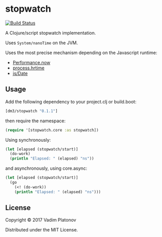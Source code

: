 # stopwatch

[![Build Status](https://travis-ci.org/dm3/stopwatch.png?branch=master)](https://travis-ci.org/dm3/stopwatch)

A Clojure/script stopwatch implementation.

Uses `System/nanoTime` on the JVM.

Uses the most precise mechanism depending on the Javascript runtime:

  * [Performance.now](https://developer.mozilla.org/en-US/docs/Web/API/Performance/now)
  * [process.hrtime](https://nodejs.org/api/process.html#process_process_hrtime_time)
  * [js/Date](https://docs.microsoft.com/en-us/scripting/javascript/reference/date-object-javascript)

## Usage

Add the following dependency to your project.clj or build.boot:

```clojure
[dm3/stopwatch "0.1.1"]
```

then require the namespace:

```clojure
(require '[stopwatch.core :as stopwatch])
```

Using synchronously:

```clojure
(let [elapsed (stopwatch/start)]
  (do-work)
  (println "Elapsed: " (elapsed) "ns"))
```

and asynchronously, using core.async:

```clojure
(let [elapsed (stopwatch/start)]
  (go
    (<! (do-work))
    (println "Elapsed: " (elapsed) "ns")))
```

## License

Copyright © 2017 Vadim Platonov

Distributed under the MIT License.
